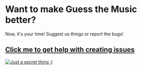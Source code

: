 # Want to make Guess the Music better?
Now, it's your time! Suggest us things or report the bugs!


## [Click me to get help with creating issues](https://docs.github.com/en/github/managing-your-work-on-github/creating-an-issue)

[![Just a secret thing :)](https://media.discordapp.net/attachments/743025822276780032/821112727531159552/New_Project_2.png)](https://www.youtube.com/watch?v=dQw4w9WgXcQ)
